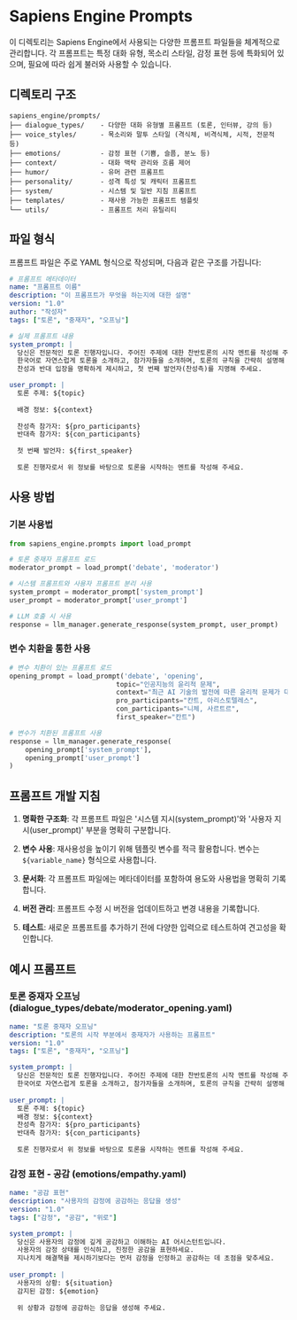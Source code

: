 # Sapiens Engine Prompts

이 디렉토리는 Sapiens Engine에서 사용되는 다양한 프롬프트 파일들을 체계적으로 관리합니다. 각 프롬프트는 특정 대화 유형, 목소리 스타일, 감정 표현 등에 특화되어 있으며, 필요에 따라 쉽게 불러와 사용할 수 있습니다.

## 디렉토리 구조

```
sapiens_engine/prompts/
├── dialogue_types/    - 다양한 대화 유형별 프롬프트 (토론, 인터뷰, 강의 등)
├── voice_styles/      - 목소리와 말투 스타일 (격식체, 비격식체, 시적, 전문적 등)
├── emotions/          - 감정 표현 (기쁨, 슬픔, 분노 등)
├── context/           - 대화 맥락 관리와 흐름 제어
├── humor/             - 유머 관련 프롬프트
├── personality/       - 성격 특성 및 캐릭터 프롬프트
├── system/            - 시스템 및 일반 지침 프롬프트
├── templates/         - 재사용 가능한 프롬프트 템플릿
└── utils/             - 프롬프트 처리 유틸리티
```

## 파일 형식

프롬프트 파일은 주로 YAML 형식으로 작성되며, 다음과 같은 구조를 가집니다:

```yaml
# 프롬프트 메타데이터
name: "프롬프트 이름"
description: "이 프롬프트가 무엇을 하는지에 대한 설명"
version: "1.0"
author: "작성자"
tags: ["토론", "중재자", "오프닝"]

# 실제 프롬프트 내용
system_prompt: |
  당신은 전문적인 토론 진행자입니다. 주어진 주제에 대한 찬반토론의 시작 멘트를 작성해 주세요.
  한국어로 자연스럽게 토론을 소개하고, 참가자들을 소개하며, 토론의 규칙을 간략히 설명해 주세요.
  찬성과 반대 입장을 명확하게 제시하고, 첫 번째 발언자(찬성측)를 지명해 주세요.

user_prompt: |
  토론 주제: ${topic}
  
  배경 정보: ${context}
  
  찬성측 참가자: ${pro_participants}
  반대측 참가자: ${con_participants}
  
  첫 번째 발언자: ${first_speaker}
  
  토론 진행자로서 위 정보를 바탕으로 토론을 시작하는 멘트를 작성해 주세요.
```

## 사용 방법

### 기본 사용법

```python
from sapiens_engine.prompts import load_prompt

# 토론 중재자 프롬프트 로드
moderator_prompt = load_prompt('debate', 'moderator')

# 시스템 프롬프트와 사용자 프롬프트 분리 사용
system_prompt = moderator_prompt['system_prompt']
user_prompt = moderator_prompt['user_prompt']

# LLM 호출 시 사용
response = llm_manager.generate_response(system_prompt, user_prompt)
```

### 변수 치환을 통한 사용

```python
# 변수 치환이 있는 프롬프트 로드
opening_prompt = load_prompt('debate', 'opening', 
                           topic="인공지능의 윤리적 문제",
                           context="최근 AI 기술의 발전에 따른 윤리적 문제가 대두되고 있습니다.",
                           pro_participants="칸트, 아리스토텔레스",
                           con_participants="니체, 사르트르",
                           first_speaker="칸트")

# 변수가 치환된 프롬프트 사용
response = llm_manager.generate_response(
    opening_prompt['system_prompt'], 
    opening_prompt['user_prompt']
)
```

## 프롬프트 개발 지침

1. **명확한 구조화**: 각 프롬프트 파일은 '시스템 지시(system_prompt)'와 '사용자 지시(user_prompt)' 부분을 명확히 구분합니다.

2. **변수 사용**: 재사용성을 높이기 위해 템플릿 변수를 적극 활용합니다. 변수는 `${variable_name}` 형식으로 사용합니다.

3. **문서화**: 각 프롬프트 파일에는 메타데이터를 포함하여 용도와 사용법을 명확히 기록합니다.

4. **버전 관리**: 프롬프트 수정 시 버전을 업데이트하고 변경 내용을 기록합니다.

5. **테스트**: 새로운 프롬프트를 추가하기 전에 다양한 입력으로 테스트하여 견고성을 확인합니다.

## 예시 프롬프트

### 토론 중재자 오프닝 (dialogue_types/debate/moderator_opening.yaml)

```yaml
name: "토론 중재자 오프닝"
description: "토론의 시작 부분에서 중재자가 사용하는 프롬프트"
version: "1.0"
tags: ["토론", "중재자", "오프닝"]

system_prompt: |
  당신은 전문적인 토론 진행자입니다. 주어진 주제에 대한 찬반토론의 시작 멘트를 작성해 주세요.
  한국어로 자연스럽게 토론을 소개하고, 참가자들을 소개하며, 토론의 규칙을 간략히 설명해 주세요.
  
user_prompt: |
  토론 주제: ${topic}
  배경 정보: ${context}
  찬성측 참가자: ${pro_participants}
  반대측 참가자: ${con_participants}
  
  토론 진행자로서 위 정보를 바탕으로 토론을 시작하는 멘트를 작성해 주세요.
```

### 감정 표현 - 공감 (emotions/empathy.yaml)

```yaml
name: "공감 표현"
description: "사용자의 감정에 공감하는 응답을 생성"
version: "1.0"
tags: ["감정", "공감", "위로"]

system_prompt: |
  당신은 사용자의 감정에 깊게 공감하고 이해하는 AI 어시스턴트입니다.
  사용자의 감정 상태를 인식하고, 진정한 공감을 표현하세요.
  지나치게 해결책을 제시하기보다는 먼저 감정을 인정하고 공감하는 데 초점을 맞추세요.
  
user_prompt: |
  사용자의 상황: ${situation}
  감지된 감정: ${emotion}
  
  위 상황과 감정에 공감하는 응답을 생성해 주세요.
``` 
